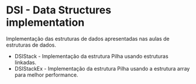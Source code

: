 # DSI - Data Structures implementation
Implementação das estruturas de dados apresentadas nas aulas de estruturas de dados.  

* DSIStack - Implementação da estrutura Pilha usando estruturas linkadas.  
* DSIStackEx - Implementação da estrutura Pilha usando a estrutura array para melhor performance.
